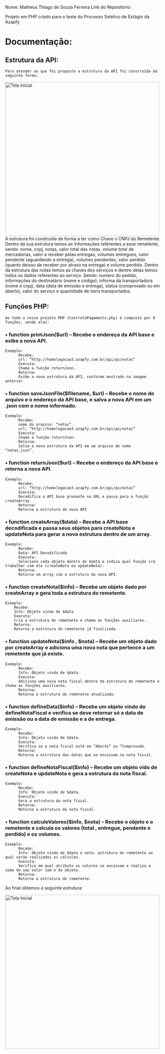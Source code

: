 Nome: Matheus Thiago de Souza Ferreira
Link do Repositório: 

Projeto em PHP criado para o teste do Processo Seletivo de Estágio da Azapfy

# Documentação:
## Estrutura da API:
	Para atender ao que foi proposto a estrutura da API foi construída da seguinte forma:
 <img src="https://github.com/matheustheus27/AzapfyTestePHP-API/blob/main/screenshots/estrutura.png" alt="Tela Inicial" width="500" align ="center"/>
	A estrutura foi construída de forma a ter como Chave o CNPJ do Remetente. Dentro da sua estrutura temos as informações referentes a esse remetente, sendo: nome, cnpj, notas, valor total das notas, volume total de mercadorias, valor a receber pelas entregas, volumes entregues, valor pendente (aguardando a entrega), volumes pendentes, valor perdido (quanto deixou de receber por atraso na entrega) e volume perdido.
	Dentro da estrutura das notas temos as chaves dos serviços e dentro delas temos todos os dados referentes ao serviço. Sendo: numero do pedido, informações do destinatário (nome e código), informa da transportadora (nome e cnpj), data (data de emissão e entrega), status (comprovado ou em aberto), valor do serviço e quantidade de itens transportados.
  
## Funções PHP:
	Ao todo o nosso projeto PHP (ControlePagamento.php) é composto por 9 funções, sendo elas:
  
### •	function printJson($url) – Recebe o endereço da API base e exibe a nova API.
	Exemplo:
	      Recebe: 
	      url: “http://homologacao3.azapfy.com.br/api/ps/notas”
	      Executa:
	      Chama a função returnJson.
	      Retorna: 
	      Exibe a nova estrutura da API, conforme mostrado na imagem anterior.

### •	function saveJsonFile($filename, $url) – Recebe o nome do arquivo e o endereço da API base, e salva a nova API em um .json com o nome informado.
	Exemplo:
	      Recebe:
	      nome do arquivo: “notas”. 
	      url: “http://homologacao3.azapfy.com.br/api/ps/notas”
	      Executa:
	      Chama a função returnJson.
	      Retorna:
	      Salva a nova estrutura da API em um arquivo de nome “notas.json”.

### •	function returnJson($url) – Recebe o endereço da API base e retorna a nova API.
	Exemplo:
	      Recebe:
	      url: “http://homologacao3.azapfy.com.br/api/ps/notas”
	      Executa:
	      Decodifica a API base presente na URL e passa para a função createArray
	      Retorna:
	      Retorna a estrutura da nova API

### •	function createArray($data) – Recebe a API base decodificada e passa seus objetos para createNota e updateNota para gerar a nova estrutura dentro de um array.
	Exemplo:
	      Recebe:
	      Data: API Decodificada
	      Executa:
	      Seleciona cada objeto dentro de $data e indica qual função irá trabalhar com ele (createNota ou updateNota).
	      Retorna:
	      Retorna um array com a estrutura da nova API.

### •	function createNota($info) – Recebe um objeto dado por createArray e gera toda a estrutura do remetente.
	Exemplo:
	    Recebe:
	    Info: Objeto vindo de $data
	    Executa:
	    Cria a estrutura do remetente e chama as funções auxiliares.
	    Retorna:
	    Retorna a estrutura do remetente já finalizada.

### •	function updateNota($info , $nota) – Recebe um objeto dado por createArray e adiciona uma nova nota que pertence a um  remetente que já existe.
	Exemplo:
	      Recebe:
	      Info: Objeto vindo de $data.
	      Executa:
	      Adiciona uma nova nota fiscal dentro da estrutura do remetente e chama as funções auxiliares.
	      Retorna:
	      Retorna a estrutura do remetente atualizada.

### •	function defineData($info) – Recebe um objeto vindo do defineNotaFiscal e verifica se deve retornar só a data de emissão ou a data de emissão e a de entrega.
	Exemplo:
	      Recebe:
	      Info: Objeto vindo de $data.
	      Executa:
	      Verifica se a nota fiscal está em “Aberto” ou “Comprovado.
	      Retorna:
	      Retorna a estrutura das datas que se encaixam na nota fiscal.

### •	function defineNotaFiscal($info) – Recebe um objeto vido de createNota e updateNota e gera a estrutura da nota fiscal.
	Exemplo:
	      Recebe:
	      Info: Objeto vindo de $data.
	      Executa:
	      Gera a estrutura da nota fiscal.
	      Retorna:
	      Retorna a estrutura da nota fiscal.

### •	function calculeValores($info, $nota) – Recebe o objeto e o remetente e calcula os valores (total , entregue, pendente e perdido) e os volumes.
	Exemplo:
	      Recebe:
	      Info: Objeto vindo de $data e nota: estrutura do remetente ao qual serão realizados os cálculos.
	      Executa:
	      Verifica em qual atributo os valores se encaixam e realiza a soma do seu valor com o do objeto.
	      Retorna:
	      Retorna a estrutura do remetente.

Ao final obtemos a seguinte estrutura:

<img src="https://github.com/matheustheus27/AzapfyTestePHP-API/blob/main/screenshots/json.png" alt="Tela Inicial" width="500" align ="center"/>
